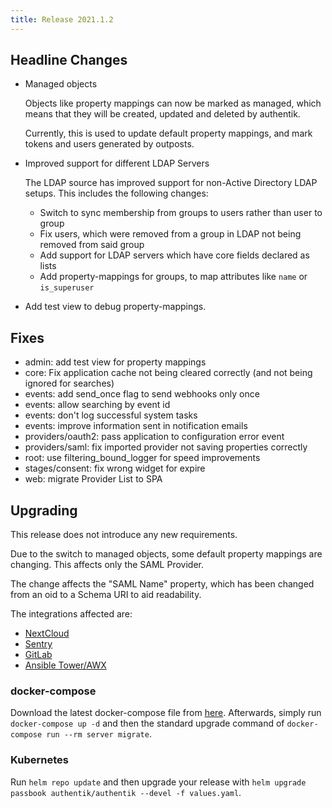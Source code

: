```yaml
---
title: Release 2021.1.2
---
```


## Headline Changes

- Managed objects

    Objects like property mappings can now be marked as managed, which means that they will be created, updated and deleted by authentik.

    Currently, this is used to update default property mappings, and mark tokens and users generated by outposts.

- Improved support for different LDAP Servers

    The LDAP source has improved support for non-Active Directory LDAP setups. This includes the following changes:

    - Switch to sync membership from groups to users rather than user to group
    - Fix users, which were removed from a group in LDAP not being removed from said group
    - Add support for LDAP servers which have core fields declared as lists
    - Add property-mappings for groups, to map attributes like `name` or `is_superuser`

- Add test view to debug property-mappings.

## Fixes

- admin: add test view for property mappings
- core: Fix application cache not being cleared correctly (and not being ignored for searches)
- events: add send_once flag to send webhooks only once
- events: allow searching by event id
- events: don't log successful system tasks
- events: improve information sent in notification emails
- providers/oauth2: pass application to configuration error event
- providers/saml: fix imported provider not saving properties correctly
- root: use filtering_bound_logger for speed improvements
- stages/consent: fix wrong widget for expire
- web: migrate Provider List to SPA

## Upgrading

This release does not introduce any new requirements.

Due to the switch to managed objects, some default property mappings are changing. This affects only the SAML Provider.

The change affects the "SAML Name" property, which has been changed from an oid to a Schema URI to aid readability.

The integrations affected are:
- [NextCloud](/docs/integrations/services/nextcloud/index)
- [Sentry](/docs/integrations/services/sentry/index)
- [GitLab](/docs/integrations/services/gitlab/index)
- [Ansible Tower/AWX](/docs/integrations/services/awx-tower/index)

### docker-compose

Download the latest docker-compose file from [here](https://raw.githubusercontent.com/BeryJu/authentik/version-2021.1/docker-compose.yml). Afterwards, simply run `docker-compose up -d` and then the standard upgrade command of `docker-compose run --rm server migrate`.

### Kubernetes

Run `helm repo update` and then upgrade your release with `helm upgrade passbook authentik/authentik --devel -f values.yaml`.
